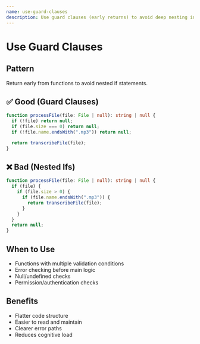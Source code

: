 ```yaml
---
name: use-guard-clauses
description: Use guard clauses (early returns) to avoid deep nesting in if statements when writing TypeScript functions.
---
```


# Use Guard Clauses

## Pattern
Return early from functions to avoid nested if statements.

## ✅ Good (Guard Clauses)
```typescript
function processFile(file: File | null): string | null {
  if (!file) return null;
  if (file.size === 0) return null;
  if (!file.name.endsWith(".mp3")) return null;

  return transcribeFile(file);
}
```

## ❌ Bad (Nested Ifs)
```typescript
function processFile(file: File | null): string | null {
  if (file) {
    if (file.size > 0) {
      if (file.name.endsWith(".mp3")) {
        return transcribeFile(file);
      }
    }
  }
  return null;
}
```

## When to Use
- Functions with multiple validation conditions
- Error checking before main logic
- Null/undefined checks
- Permission/authentication checks

## Benefits
- Flatter code structure
- Easier to read and maintain
- Clearer error paths
- Reduces cognitive load
